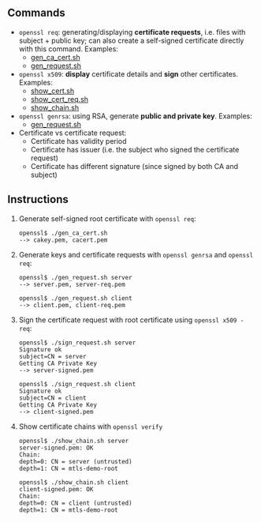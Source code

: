 
## Commands
* `openssl req`: generating/displaying **certificate requests**, i.e. files with subject + public key; can also create a self-signed certificate directly with this command. Examples:
    * [gen_ca_cert.sh](security/gen_ca_cert.sh)
    * [gen_request.sh](security/gen_request.sh)
* `openssl x509`: **display** certificate details and **sign** other certificates. Examples:
    * [show_cert.sh](security/show_cert.sh)
    * [show_cert_req.sh](security/show_cert_req.sh)
    * [show_chain.sh](security/show_chain.sh)
* `openssl genrsa`: using RSA, generate **public and private key**. Examples:
    * [gen_request.sh](security/gen_request.sh)
* Certificate vs certificate request:
	* Certificate has validity period
	* Certificate has issuer (i.e. the subject who signed the certificate request)
	* Certificate has different signature (since signed by both CA and subject)

## Instructions
1. Generate self-signed root certificate with `openssl req`:
    ```
    openssl$ ./gen_ca_cert.sh
    --> cakey.pem, cacert.pem
    ```
2. Generate keys and certificate requests with `openssl genrsa` and `openssl req`:
    ```
    openssl$ ./gen_request.sh server
    --> server.pem, server-req.pem

    openssl$ ./gen_request.sh client
    --> client.pem, client-req.pem
    ```
3. Sign the certificate request with root certificate using `openssl x509 -req`:
    ```
	openssl$ ./sign_request.sh server
	Signature ok
	subject=CN = server
	Getting CA Private Key
	--> server-signed.pem

	openssl$ ./sign_request.sh client
	Signature ok
	subject=CN = client
	Getting CA Private Key
	--> client-signed.pem
    ```
4. Show certificate chains with `openssl verify`
	```
	openssl$ ./show_chain.sh server
	server-signed.pem: OK
	Chain:
	depth=0: CN = server (untrusted)
	depth=1: CN = mtls-demo-root

	openssl$ ./show_chain.sh client
	client-signed.pem: OK
	Chain:
	depth=0: CN = client (untrusted)
	depth=1: CN = mtls-demo-root
	```



